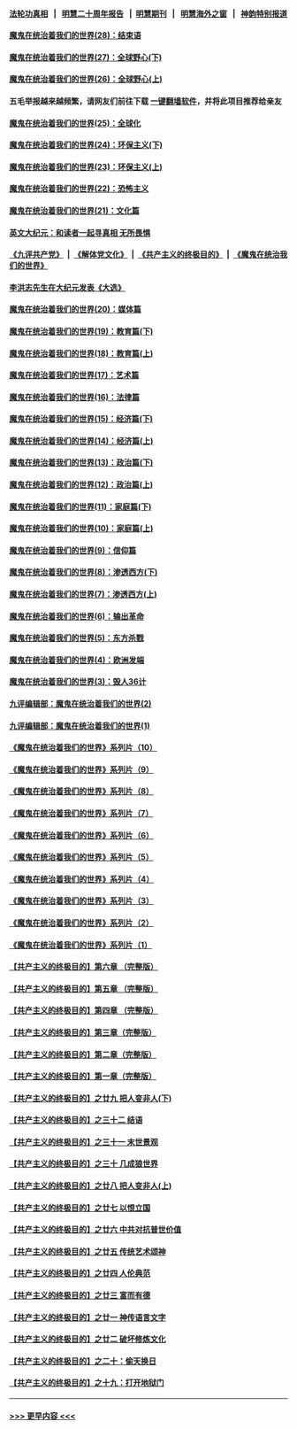 #### [法轮功真相](https://github.com/gfw-breaker/truth/blob/master/README.md?t=0) &nbsp;&nbsp;|&nbsp;&nbsp; [明慧二十周年报告](https://github.com/gfw-breaker/mh-reports/blob/master/README.md?t=0) &nbsp;&nbsp;|&nbsp;&nbsp;[明慧期刊](https://github.com/gfw-breaker/mh-qikan) &nbsp;&nbsp;|&nbsp;&nbsp; [明慧海外之窗](https://github.com/gfw-breaker/mh-news/blob/master/README.md?t=0) &nbsp;&nbsp;|&nbsp;&nbsp; [神韵特别报道](https://github.com/gfw-breaker/mh-news/blob/master/shenyun.md?t=0)
#### [魔鬼在统治着我们的世界(28)：结束语](../pages/nsc422/n10936246.md?t=07080952) 
#### [魔鬼在统治着我们的世界(27)：全球野心(下)](../pages/nsc422/n10928319.md?t=07080952) 
#### [魔鬼在统治着我们的世界(26)：全球野心(上)](../pages/nsc422/n10900318.md?t=07080952) 
#### 五毛举报越来越频繁，请网友们前往下载 [一键翻墙软件](https://github.com/gfw-breaker/ssr-accounts)，并将此项目推荐给亲友
#### [魔鬼在统治着我们的世界(25)：全球化](../pages/nsc422/n10788205.md?t=07080952) 
#### [魔鬼在统治着我们的世界(24)：环保主义(下)](../pages/nsc422/n10695307.md?t=07080952) 
#### [魔鬼在统治着我们的世界(23)：环保主义(上)](../pages/nsc422/n10688613.md?t=07080952) 
#### [魔鬼在统治着我们的世界(22)：恐怖主义](../pages/nsc422/n10614727.md?t=07080952) 
#### [魔鬼在统治着我们的世界(21)：文化篇](../pages/nsc422/n10597706.md?t=07080952) 
#### [英文大纪元：和读者一起寻真相 无所畏惧](../pages/nsc422/n12542027.md?t=07080952) 
#### [《九评共产党》](https://github.com/begood0513/9ping.md/blob/master/README.md) &nbsp;|&nbsp; [《解体党文化》](../../../../jtdwh.md/blob/master/README.md)  &nbsp;|&nbsp; [《共产主义的终极目的》](../../../../gczydzjmd.md/blob/master/README.md) &nbsp;|&nbsp; [《魔鬼在统治我们的世界》](../../../../mgztzwmdsj.md/blob/master/README.md) 
#### [李洪志先生在大纪元发表《大选》](../pages/nsc422/n12534746.md?t=07080952) 
#### [魔鬼在统治着我们的世界(20)：媒体篇](../pages/nsc422/n10586579.md?t=07080952) 
#### [魔鬼在统治着我们的世界(19)：教育篇(下)](../pages/nsc422/n10564808.md?t=07080952) 
#### [魔鬼在统治着我们的世界(18)：教育篇(上)](../pages/nsc422/n10526970.md?t=07080952) 
#### [魔鬼在统治着我们的世界(17)：艺术篇](../pages/nsc422/n10499093.md?t=07080952) 
#### [魔鬼在统治着我们的世界(16)：法律篇](../pages/nsc422/n10485969.md?t=07080952) 
#### [魔鬼在统治着我们的世界(15)：经济篇(下)](../pages/nsc422/n10469975.md?t=07080952) 
#### [魔鬼在统治着我们的世界(14)：经济篇(上)](../pages/nsc422/n10457370.md?t=07080952) 
#### [魔鬼在统治着我们的世界(13)：政治篇(下)](../pages/nsc422/n10448270.md?t=07080952) 
#### [魔鬼在统治着我们的世界(12)：政治篇(上)](../pages/nsc422/n10444576.md?t=07080952) 
#### [魔鬼在统治着我们的世界(11)：家庭篇(下)](../pages/nsc422/n10440961.md?t=07080952) 
#### [魔鬼在统治着我们的世界(10)：家庭篇(上)](../pages/nsc422/n10435448.md?t=07080952) 
#### [魔鬼在统治着我们的世界(9)：信仰篇](../pages/nsc422/n10432159.md?t=07080952) 
#### [魔鬼在统治着我们的世界(8)：渗透西方(下)](../pages/nsc422/n10429603.md?t=07080952) 
#### [魔鬼在统治着我们的世界(7)：渗透西方(上)](../pages/nsc422/n10426013.md?t=07080952) 
#### [魔鬼在统治着我们的世界(6)：输出革命](../pages/nsc422/n10421536.md?t=07080952) 
#### [魔鬼在统治着我们的世界(5)：东方杀戮](../pages/nsc422/n10417707.md?t=07080952) 
#### [魔鬼在统治着我们的世界(4)：欧洲发端](../pages/nsc422/n10414890.md?t=07080952) 
#### [魔鬼在统治着我们的世界(3)：毁人36计](../pages/nsc422/n10411583.md?t=07080952) 
#### [九评编辑部：魔鬼在统治着我们的世界(2)](../pages/nsc422/n10410036.md?t=07080952) 
#### [九评编辑部：魔鬼在统治着我们的世界(1)](../pages/nsc422/n10406825.md?t=07080952) 
#### [《魔鬼在统治着我们的世界》系列片（10）](../pages/nsc422/n12292670.md?t=07080952) 
#### [《魔鬼在统治着我们的世界》系列片（9）](../pages/nsc422/n12290859.md?t=07080952) 
#### [《魔鬼在统治着我们的世界》系列片（8）](../pages/nsc422/n12287445.md?t=07080952) 
#### [《魔鬼在统治着我们的世界》系列片（7）](../pages/nsc422/n12283425.md?t=07080952) 
#### [《魔鬼在统治着我们的世界》系列片（6）](../pages/nsc422/n12282314.md?t=07080952) 
#### [《魔鬼在统治着我们的世界》系列片（5）](../pages/nsc422/n12281419.md?t=07080952) 
#### [《魔鬼在统治着我们的世界》系列片（4）](../pages/nsc422/n12274024.md?t=07080952) 
#### [《魔鬼在统治着我们的世界》系列片（3）](../pages/nsc422/n12271322.md?t=07080952) 
#### [《魔鬼在统治着我们的世界》系列片（2）](../pages/nsc422/n12269049.md?t=07080952) 
#### [《魔鬼在统治着我们的世界》系列片（1）](../pages/nsc422/n12267575.md?t=07080952) 
#### [【共产主义的终极目的】第六章 （完整版）](../pages/nsc422/n11428913.md?t=07080952) 
#### [【共产主义的终极目的】第五章 （完整版）](../pages/nsc422/n11428912.md?t=07080952) 
#### [【共产主义的终极目的】第四章 （完整版）](../pages/nsc422/n11428907.md?t=07080952) 
#### [【共产主义的终极目的】第三章（完整版）](../pages/nsc422/n11428848.md?t=07080952) 
#### [【共产主义的终极目的】第二章（完整版）](../pages/nsc422/n11428831.md?t=07080952) 
#### [【共产主义的终极目的】第一章（完整版）](../pages/nsc422/n11417651.md?t=07080952) 
#### [【共产主义的终极目的】之廿九 把人变非人(下)](../pages/nsc422/n11344140.md?t=07080952) 
#### [【共产主义的终极目的】之三十二 结语](../pages/nsc422/n11360535.md?t=07080952) 
#### [【共产主义的终极目的】之三十一 末世景观](../pages/nsc422/n11351129.md?t=07080952) 
#### [【共产主义的终极目的】之三十 几成狼世界](../pages/nsc422/n11348280.md?t=07080952) 
#### [【共产主义的终极目的】之廿八 把人变非人(上)](../pages/nsc422/n11340492.md?t=07080952) 
#### [【共产主义的终极目的】之廿七 以恨立国](../pages/nsc422/n11336944.md?t=07080952) 
#### [【共产主义的终极目的】之廿六 中共对抗普世价值](../pages/nsc422/n11324785.md?t=07080952) 
#### [【共产主义的终极目的】之廿五 传统艺术颂神](../pages/nsc422/n11296396.md?t=07080952) 
#### [【共产主义的终极目的】之廿四 人伦典范](../pages/nsc422/n11296397.md?t=07080952) 
#### [【共产主义的终极目的】之廿三 富而有德](../pages/nsc422/n11283598.md?t=07080952) 
#### [【共产主义的终极目的】之廿一 神传语言文字](../pages/nsc422/n11263265.md?t=07080952) 
#### [【共产主义的终极目的】之廿二 破坏修炼文化](../pages/nsc422/n11245728.md?t=07080952) 
#### [【共产主义的终极目的】之二十：偷天换日](../pages/nsc422/n11238846.md?t=07080952) 
#### [【共产主义的终极目的】之十九：打开地狱门](../pages/nsc422/n11206376.md?t=07080952) 

----
#### [ >>> 更早内容 <<< ](../indexes/nsc422-earlier.md)

